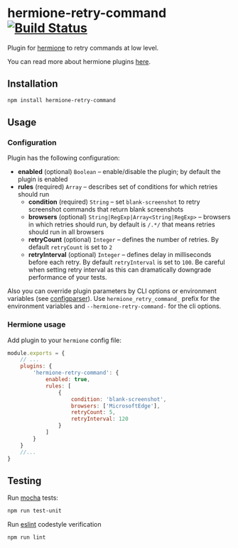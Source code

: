 # hermione-retry-command [![Build Status](https://travis-ci.org/gemini-testing/hermione-retry-command.svg?branch=master)](https://travis-ci.org/gemini-testing/hermione-retry-command)
Plugin for [hermione](https://github.com/gemini-testing/hermione) to retry commands at low level.

You can read more about hermione plugins [here](https://github.com/gemini-testing/hermione#plugins).

## Installation

```bash
npm install hermione-retry-command
```

## Usage

### Configuration

Plugin has the following configuration:

* **enabled** (optional) `Boolean` – enable/disable the plugin; by default the plugin is enabled
* **rules** (required) `Array` – describes set of conditions for which retries should run
  * **condition** (required) `String` – set `blank-screenshot` to retry screenshot commands that return blank screenshots
  * **browsers** (optional) `String|RegExp|Array<String|RegExp>` – browsers in which retries should run, by default is `/.*/` that means retries should run in all browsers
  * **retryCount** (optional) `Integer` – defines the number of retries. By default `retryCount` is set to `2`
  * **retryInterval** (optional) `Integer` – defines delay in milliseconds before each retry. By default `retryInterval` is set to `100`. Be careful when setting retry interval as this can dramatically downgrade performance of your tests.

Also you can override plugin parameters by CLI options or environment variables (see [configparser](https://github.com/gemini-testing/configparser)). Use `hermione_retry_command_` prefix for the environment variables and `--hermione-retry-command-` for the cli options.

### Hermione usage

Add plugin to your `hermione` config file:

```js
module.exports = {
    // ...
    plugins: {
        'hermione-retry-command': {
            enabled: true,
            rules: [
                {
                    condition: 'blank-screenshot',
                    browsers: ['MicrosoftEdge'],
                    retryCount: 5,
                    retryInterval: 120
                }
            ]
        }
    }
    //...
}
```

## Testing

Run [mocha](http://mochajs.org) tests:
```bash
npm run test-unit
```

Run [eslint](http://eslint.org) codestyle verification
```bash
npm run lint
```
